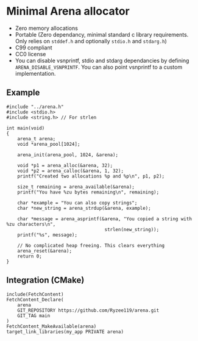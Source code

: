 # Minimal Arena allocator

* Zero memory allocations
* Portable (Zero dependancy, minimal standard c library requirements. Only relies on `stddef.h` and optionally `stdio.h` and `stdarg.h`)
* C99 compliant
* CC0 license
* You can disable vsnprintf, stdio and stdarg dependancies by defining `ARENA_DISABLE_VSNPRINTF`. You can also point vsnprintf to a custom implementation.

## Example
```
#include "../arena.h"
#include <stdio.h>
#include <string.h> // For strlen

int main(void)
{
    arena_t arena;
    void *arena_pool[1024];

    arena_init(arena_pool, 1024, &arena);

    void *p1 = arena_alloc(&arena, 32);
    void *p2 = arena_calloc(&arena, 1, 32);
    printf("Created two allocations %p and %p\n", p1, p2);

    size_t remaining = arena_available(&arena);
    printf("You have %zu bytes remaining\n", remaining);

    char *example = "You can also copy strings";
    char *new_string = arena_strdup(&arena, example);

    char *message = arena_asprintf(&arena, "You copied a string with %zu characters\n",
                                    strlen(new_string));
    printf("%s", message);

    // No complicated heap freeing. This clears everything
    arena_reset(&arena);
    return 0;
}
```

## Integration (CMake)
```
include(FetchContent)
FetchContent_Declare(
    arena
    GIT_REPOSITORY https://github.com/Ryzee119/arena.git
    GIT_TAG main
)
FetchContent_MakeAvailable(arena)
target_link_libraries(my_app PRIVATE arena)
```
